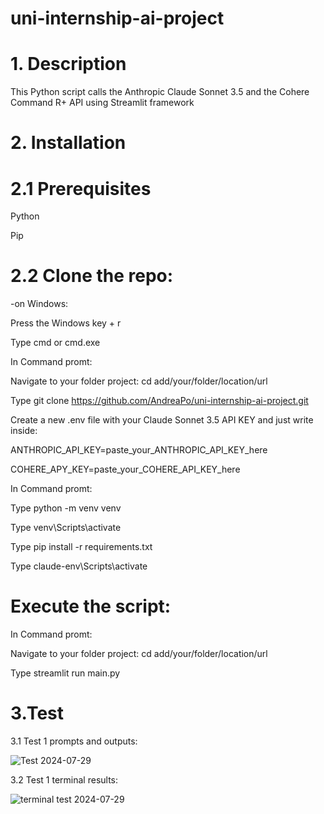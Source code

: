 # uni-internship-ai-project

# 1. Description

This Python script calls the Anthropic Claude Sonnet 3.5 and the Cohere Command R+ API using Streamlit framework

# 2. Installation

# 2.1 Prerequisites

Python

Pip

# 2.2 Clone the repo:

-on Windows:

Press the Windows key + r 

Type cmd or cmd.exe 

In Command promt: 

Navigate to your folder project: cd add/your/folder/location/url

Type git clone https://github.com/AndreaPo/uni-internship-ai-project.git


Create a new .env file with your Claude Sonnet 3.5 API KEY and just write inside: 

ANTHROPIC_API_KEY=paste_your_ANTHROPIC_API_KEY_here

COHERE_APY_KEY=paste_your_COHERE_API_KEY_here


In Command promt: 

Type python -m venv venv

Type venv\Scripts\activate

Type pip install -r requirements.txt

Type claude-env\Scripts\activate

# Execute the script: 

In Command promt: 

Navigate to your folder project: cd add/your/folder/location/url

Type streamlit run main.py


# 3.Test
3.1 Test 1 prompts and outputs:

![Test 2024-07-29](https://github.com/user-attachments/assets/7c35e6d9-362b-4c11-afdb-bd0959760e10)



3.2 Test 1 terminal results:

![terminal test 2024-07-29](https://github.com/user-attachments/assets/367e4f6f-54ed-483f-9ed3-050124275d37)





